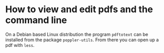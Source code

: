 # How to view and edit pdfs and the command line

On a Debian based Linux distribution the program `pdftotext` can be installed from the package `poppler-utils`. From there you can open up a pdf with `less`.

